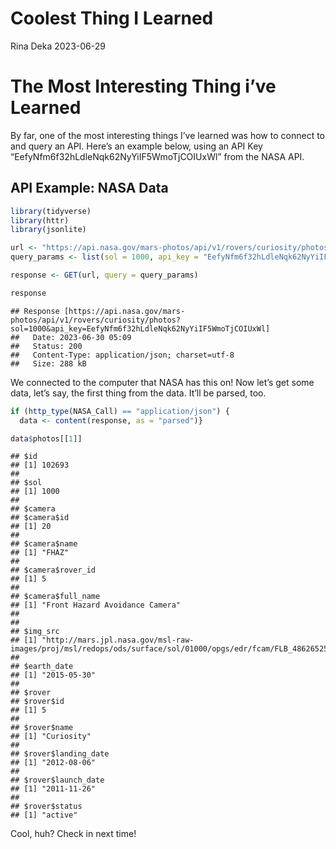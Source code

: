 Coolest Thing I Learned
================
Rina Deka
2023-06-29

# The Most Interesting Thing i’ve Learned

By far, one of the most interesting things I’ve learned was how to
connect to and query an API. Here’s an example below, using an API Key
“EefyNfm6f32hLdleNqk62NyYiIF5WmoTjCOIUxWl” from the NASA API.

## API Example: NASA Data

``` r
library(tidyverse)
library(httr)
library(jsonlite)

url <- "https://api.nasa.gov/mars-photos/api/v1/rovers/curiosity/photos"
query_params <- list(sol = 1000, api_key = "EefyNfm6f32hLdleNqk62NyYiIF5WmoTjCOIUxWl")

response <- GET(url, query = query_params)

response
```

    ## Response [https://api.nasa.gov/mars-photos/api/v1/rovers/curiosity/photos?sol=1000&api_key=EefyNfm6f32hLdleNqk62NyYiIF5WmoTjCOIUxWl]
    ##   Date: 2023-06-30 05:09
    ##   Status: 200
    ##   Content-Type: application/json; charset=utf-8
    ##   Size: 288 kB

We connected to the computer that NASA has this on! Now let’s get some
data, let’s say, the first thing from the data. It’ll be parsed, too.

``` r
if (http_type(NASA_Call) == "application/json") {
  data <- content(response, as = "parsed")}

data$photos[[1]]
```

    ## $id
    ## [1] 102693
    ## 
    ## $sol
    ## [1] 1000
    ## 
    ## $camera
    ## $camera$id
    ## [1] 20
    ## 
    ## $camera$name
    ## [1] "FHAZ"
    ## 
    ## $camera$rover_id
    ## [1] 5
    ## 
    ## $camera$full_name
    ## [1] "Front Hazard Avoidance Camera"
    ## 
    ## 
    ## $img_src
    ## [1] "http://mars.jpl.nasa.gov/msl-raw-images/proj/msl/redops/ods/surface/sol/01000/opgs/edr/fcam/FLB_486265257EDR_F0481570FHAZ00323M_.JPG"
    ## 
    ## $earth_date
    ## [1] "2015-05-30"
    ## 
    ## $rover
    ## $rover$id
    ## [1] 5
    ## 
    ## $rover$name
    ## [1] "Curiosity"
    ## 
    ## $rover$landing_date
    ## [1] "2012-08-06"
    ## 
    ## $rover$launch_date
    ## [1] "2011-11-26"
    ## 
    ## $rover$status
    ## [1] "active"

Cool, huh? Check in next time!
